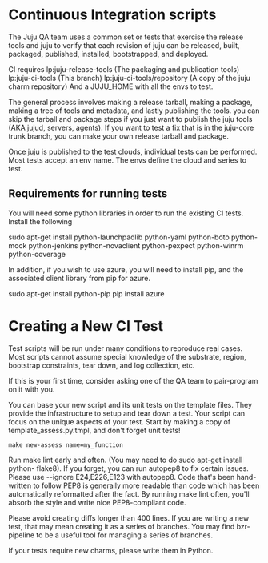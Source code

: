 # Continuous Integration scripts

The Juju QA team uses a common set or tests that exercise the release tools
and juju to verify that each revision of juju can be released, built, packaged,
published, installed, bootstrapped, and deployed.

CI requires
    lp:juju-release-tools (The packaging and publication tools)
    lp:juju-ci-tools (This branch)
    lp:juju-ci-tools/repository (A copy of the juju charm repository)
    And a JUJU_HOME with all the envs to test.

The general process involves making a release tarball, making a package,
making a tree of tools and metadata, and lastly publishing the tools.
you can skip the tarball and package steps if you just want to publish
the juju tools (AKA jujud, servers, agents). If you want to test a fix
that is in the juju-core trunk branch, you can make your own release
tarball and package.

Once juju is published to the test clouds, individual tests can be performed.
Most tests accept an env name. The envs define the cloud and series to test.

## Requirements for running tests
You will need some python libraries in order to run the existing CI tests.
Install the following

sudo apt-get install python-launchpadlib python-yaml python-boto python-mock
 python-jenkins python-novaclient python-pexpect python-winrm python-coverage

In addition, if you wish to use azure, you will need to install pip, and the
associated client library from pip for azure.

sudo apt-get install python-pip
pip install azure

# Creating a New CI Test

Test scripts will be run under many conditions to reproduce real cases.
Most scripts cannot assume special knowledge of the substrate, region,
bootstrap constraints, tear down, and log collection, etc.

If this is your first time, consider asking one of the QA team to pair-program
on it with you.

You can base your new script and its unit tests on the template files.
They provide the infrastructure to setup and tear down a test. Your script
can focus on the unique aspects of your test. Start by making a copy of
template_assess.py.tmpl, and don't forget unit tests!

    make new-assess name=my_function

Run make lint early and often. (You may need to do sudo apt-get install python-
flake8). If you forget, you can run autopep8 to fix certain issues. Please use
--ignore E24,E226,E123 with autopep8. Code that's been hand-written to follow
PEP8 is generally more readable than code which has been automatically
reformatted after the fact. By running make lint often, you'll absorb the style
and write nice PEP8-compliant code.

Please avoid creating diffs longer than 400 lines. If you are writing a new
test, that may mean creating it as a series of branches. You may find bzr-
pipeline to be a useful tool for managing a series of branches.

If your tests require new charms, please write them in Python.
